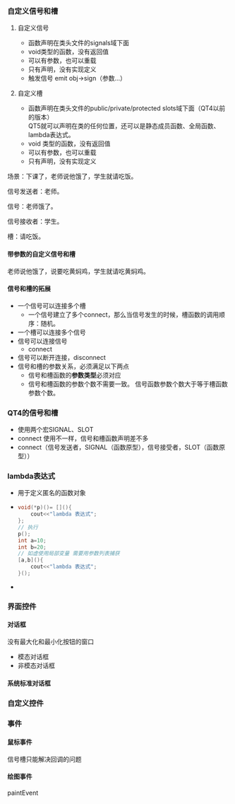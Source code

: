 ### 自定义信号和槽

1. 自定义信号
   - 函数声明在类头文件的signals域下面
   - void类型的函数，没有返回值
   - 可以有参数，也可以重载
   - 只有声明，没有实现定义
   - 触发信号 emit obj->sign（参数...）

2. 自定义槽
   - 函数声明在类头文件的public/private/protected slots域下面（QT4以前的版本）   <br/>QT5就可以声明在类的任何位置，还可以是静态成员函数、全局函数、lambda表达式。
   - void 类型的函数，没有返回值
   - 可以有参数，也可以重载
   - 只有声明，没有实现定义

场景：下课了，老师说他饿了，学生就请吃饭。

信号发送者：老师。

信号：老师饿了。

信号接收者：学生。

槽：请吃饭。

#### 带参数的自定义信号和槽

老师说他饿了，说要吃黄焖鸡，学生就请吃黄焖鸡。

#### 信号和槽的拓展

- 一个信号可以连接多个槽
  - 一个信号建立了多个connect，那么当信号发生的时候，槽函数的调用顺序：随机。
- 一个槽可以连接多个信号
- 信号可以连接信号
  - connect
- 信号可以断开连接，disconnect
- 信号和槽的参数关系，必须满足以下两点
  - 信号和槽函数的**参数类型**必须对应
  - 信号和槽函数的参数个数不需要一致。 信号函数参数个数大于等于槽函数参数个数。

### QT4的信号和槽

- 使用两个宏SIGNAL、SLOT
- connect 使用不一样，信号和槽函数声明差不多
- connect（信号发送者，SIGNAL（函数原型），信号接受者，SLOT（函数原型））

### lambda表达式

- 用于定义匿名的函数对象

- ```c++
  void(*p)()= [](){
      cout<<"lambda 表达式";
  };
  // 执行
  p();
  int a=10;
  int b=20;
  // 如虚使用局部变量 需要用参数列表捕获
  [a,b](){
      cout<<"lambda 表达式";
  }();
  ```

- 

### 界面控件

#### 对话框

没有最大化和最小化按钮的窗口

- 模态对话框
- 非模态对话框

#### 系统标准对话框

### 自定义控件

### 事件

#### 鼠标事件

信号槽只能解决回调的问题

#### 绘图事件

paintEvent


